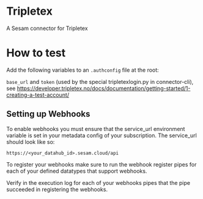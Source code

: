 # Tripletex
A Sesam connector for Tripletex

# How to test

Add the following variables to an ``.authconfig`` file at the root:

`base_url` and `token` (used by the special tripletexlogin.py in connector-cli), see https://developer.tripletex.no/docs/documentation/getting-started/1-creating-a-test-account/

## Setting up Webhooks

To enable webhooks you must ensure that the service_url environment variable is set in your metadata config of your subscription. The service_url should look like so:

``https://<your_datahub_id>.sesam.cloud/api``

To register your webhooks make sure to run the webhook register pipes for each of your defined datatypes that support webhooks.

Verify in the execution log for each of your webhooks pipes that the pipe succeeded in registering the webhooks.